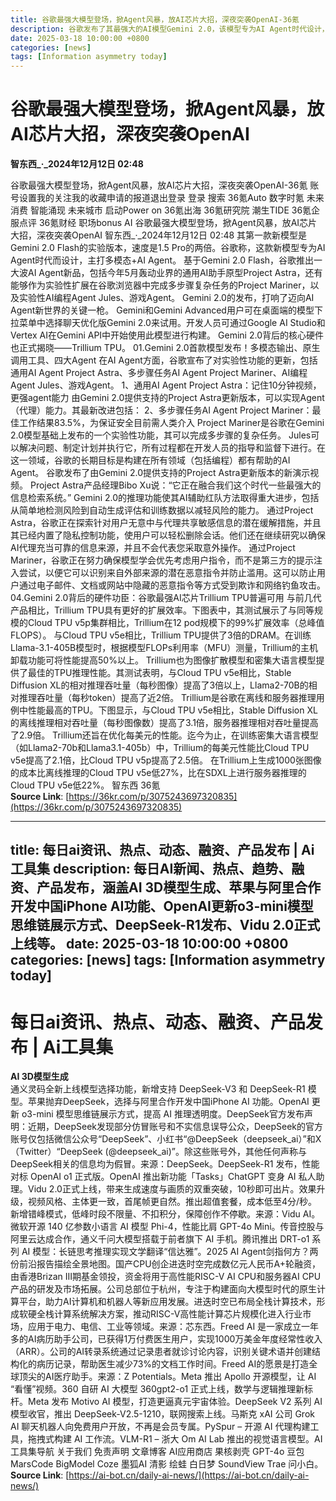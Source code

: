 ```yaml
---
title: 谷歌最强大模型登场，掀Agent风暴，放AI芯片大招，深夜突袭OpenAI-36氪
description: 谷歌发布了其最强大的AI模型Gemini 2.0，该模型专为AI Agent时代设计，主打多模态+AI Agent。基于Gemini 2.0 Flash，谷歌推出了一系列AI Agent新品，包括通用AI助手原型Project Astra和多步骤任务AI Agent Project Mariner。此外，谷歌还发布了其最强AI芯片Trillium TPU，该芯片在性能和扩展效率上均有显著提升。
date: 2025-03-18 10:00:00 +0800
categories: [news]
tags: [Information asymmetry today]
---
```


# 谷歌最强大模型登场，掀Agent风暴，放AI芯片大招，深夜突袭OpenAI

**智东西_·_2024年12月12日 02:48**

谷歌最强大模型登场，掀Agent风暴，放AI芯片大招，深夜突袭OpenAI-36氪 账号设置我的关注我的收藏申请的报道退出登录 登录 搜索 36氪Auto 数字时氪 未来消费 智能涌现 未来城市 启动Power on 36氪出海 36氪研究院 潮生TIDE 36氪企服点评 36氪财经 职场bonus AI 谷歌最强大模型登场，掀Agent风暴，放AI芯片大招，深夜突袭OpenAI 智东西_·_2024年12月12日 02:48 其第一款新模型是Gemini 2.0 Flash的实验版本，速度是1.5 Pro的两倍。谷歌称，这款新模型专为AI Agent时代而设计，主打多模态+AI Agent。 基于Gemini 2.0 Flash，谷歌推出一大波AI Agent新品，包括今年5月轰动业界的通用AI助手原型Project Astra，还有能够作为实验性扩展在谷歌浏览器中完成多步骤复杂任务的Project Mariner，以及实验性AI编程Agent Jules、游戏Agent。 Gemini 2.0的发布，打响了迈向AI Agent新世界的关键一枪。 Gemini和Gemini Advanced用户可在桌面端的模型下拉菜单中选择聊天优化版Gemini 2.0来试用。开发人员可通过Google AI Studio和Vertex AI在Gemini API中开始使用此模型进行构建。 Gemini 2.0背后的核心硬件也正式揭晓——Trillium TPU。 01.Gemini 2.0首款模型发布！多模态输出、原生调用工具、四大Agent 在AI Agent方面，谷歌宣布了对实验性功能的更新，包括通用AI Agent Project Astra、多步骤任务AI Agent Project Mariner、AI编程Agent Jules、游戏Agent。 1、通用AI Agent Project Astra：记住10分钟视频，更强agent能力 由Gemini 2.0提供支持的Project Astra更新版本，可以实现Agent（代理）能力。其最新改进包括： 2、多步骤任务AI Agent Project Mariner：最佳工作结果83.5%，为保证安全目前需人类介入 Project Mariner是谷歌在Gemini 2.0模型基础上发布的一个实验性功能，其可以完成多步骤的复杂任务。 Jules可以解决问题、制定计划并执行它，所有过程都在开发人员的指导和监督下进行。在这一领域，谷歌的长期目标是构建在所有领域（包括编程）都有帮助的AI Agent。 谷歌发布了由Gemini 2.0提供支持的Project Astra更新版本的新演示视频。 Project Astra产品经理Bibo Xu说：“它正在融合我们这个时代一些最强大的信息检索系统。” Gemini 2.0的推理功能使其AI辅助红队方法取得重大进步，包括从简单地检测风险到自动生成评估和训练数据以减轻风险的能力。 通过Project Astra，谷歌正在探索针对用户无意中与代理共享敏感信息的潜在缓解措施，并且其已经内置了隐私控制功能，使用户可以轻松删除会话。他们还在继续研究以确保AI代理充当可靠的信息来源，并且不会代表您采取意外操作。 通过Project Mariner，谷歌正在努力确保模型学会优先考虑用户指令，而不是第三方的提示注入尝试，以便它可以识别来自外部来源的潜在恶意指令并防止滥用。这可以防止用户通过电子邮件、文档或网站中隐藏的恶意指令等方式受到欺诈和网络钓鱼攻击。 04.Gemini 2.0背后的硬件功臣：谷歌最强AI芯片Trillium TPU普遍可用 与前几代产品相比，Trillium TPU具有更好的扩展效率。下图表中，其测试展示了与同等规模的Cloud TPU v5p集群相比，Trillium在12 pod规模下的99%扩展效率（总峰值FLOPS）。 与Cloud TPU v5e相比，Trillium TPU提供了3倍的DRAM。在训练Llama-3.1-405B模型时，根据模型FLOPs利用率（MFU）测量，Trillium的主机卸载功能可将性能提高50%以上。 Trillium也为图像扩散模型和密集大语言模型提供了最佳的TPU推理性能。其测试表明，与Cloud TPU v5e相比，Stable Diffusion XL的相对推理吞吐量（每秒图像）提高了3倍以上，Llama2-70B的相对推理吞吐量（每秒token）提高了近2倍。 Trillium是谷歌在离线和服务器推理用例中性能最高的TPU。下图显示，与Cloud TPU v5e相比，Stable Diffusion XL的离线推理相对吞吐量（每秒图像数）提高了3.1倍，服务器推理相对吞吐量提高了2.9倍。 Trillium还旨在优化每美元的性能。迄今为止，在训练密集大语言模型（如Llama2-70b和Llama3.1-405b）中，Trillium的每美元性能比Cloud TPU v5e提高了2.1倍，比Cloud TPU v5p提高了2.5倍。 在Trillium上生成1000张图像的成本比离线推理的Cloud TPU v5e低27%，比在SDXL上进行服务器推理的Cloud TPU v5e低22%。 智东西 36氪  
**Source Link**: [https://36kr.com/p/3075243697320835](https://36kr.com/p/3075243697320835)

---

title: 每日ai资讯、热点、动态、融资、产品发布 | Ai工具集
description: 每日AI新闻、热点、趋势、融资、产品发布，涵盖AI 3D模型生成、苹果与阿里合作开发中国iPhone AI功能、OpenAI更新o3-mini模型思维链展示方式、DeepSeek-R1发布、Vidu 2.0正式上线等。
date: 2025-03-18 10:00:00 +0800
categories: [news]
tags: [Information asymmetry today]
---

# 每日ai资讯、热点、动态、融资、产品发布 | Ai工具集

**AI 3D模型生成**  
通义灵码全新上线模型选择功能，新增支持 DeepSeek-V3 和 DeepSeek-R1 模型。苹果抛弃DeepSeek，选择与阿里合作开发中国iPhone AI 功能。OpenAI 更新 o3-mini 模型思维链展示方式，提高 AI 推理透明度。DeepSeek官方发布声明：近期，DeepSeek发现部分仿冒账号和不实信息误导公众，DeepSeek的官方账号仅包括微信公众号“DeepSeek”、小红书“@DeepSeek（deepseek_ai）”和X（Twitter）“DeepSeek (@deepseek_ai)”。除这些账号外，其他任何声称与DeepSeek相关的信息均为假冒。来源：DeepSeek。DeepSeek-R1 发布，性能对标 OpenAI o1 正式版。OpenAI 推出新功能「Tasks」ChatGPT 变身 AI 私人助理。Vidu 2.0正式上线，带来生成速度与画质的双重突破，10秒即可出片。效果升级，视频风格、主体更一致，首尾帧更自然。推出超值套餐，成本低至4分/秒。新增错峰模式，低峰时段不限量、不扣积分，保障创作不停歇。来源：Vidu AI。微软开源 140 亿参数小语言 AI 模型 Phi-4，性能比肩 GPT-4o Mini。传音控股与阿里云达成合作，通义千问大模型搭载于前者旗下 AI 手机。腾讯推出 DRT-o1 系列 AI 模型：长链思考推理实现文学翻译“信达雅”。2025 AI Agent剑指何方？两份前沿报告描绘全景地图。国产CPU创企进迭时空完成数亿元人民币A+轮融资，由香港Brizan III期基金领投，资金将用于高性能RISC-V AI CPU和服务器AI CPU产品的研发及市场拓展。公司总部位于杭州，专注于构建面向大模型时代的原生计算平台，助力AI计算机和机器人等新应用发展。进迭时空已布局全栈计算技术，形成软硬全栈计算系统解决方案，推动RISC-V高性能计算芯片规模化进入行业市场，应用于电力、电信、工业等领域。来源：芯东西。Freed AI 是一家成立一年多的AI病历助手公司，已获得1万付费医生用户，实现1000万美金年度经常性收入（ARR）。公司的AI转录系统通过记录患者就诊讨论内容，识别关键术语并创建结构化的病历记录，帮助医生减少73%的文档工作时间。Freed AI的愿景是打造全球顶尖的AI医疗助手。来源：Z Potentials。Meta 推出 Apollo 开源模型，让 AI “看懂”视频。360 自研 AI 大模型 360gpt2-o1 正式上线，数学与逻辑推理新标杆。Meta 发布 Motivo AI 模型，打造更逼真元宇宙体验。DeepSeek V2 系列 AI 模型收官，推出 DeepSeek-V2.5-1210，联网搜索上线。马斯克 xAI 公司 Grok AI 聊天机器人向免费用户开放，不再是会员专属。PySpur – 开源 AI 代理构建工具，拖拽式构建 AI 工作流。VLM-R1 – 浙大 Om AI Lab 推出的视觉语言模型。AI工具集导航 关于我们 免责声明 文章博客 AI应用商店 果核剥壳 GPT-4o 豆包MarsCode BigModel Coze 墨狐AI 清影 绘蛙 白日梦 SoundView Trae 问小白。  
**Source Link**: [https://ai-bot.cn/daily-ai-news/](https://ai-bot.cn/daily-ai-news/)